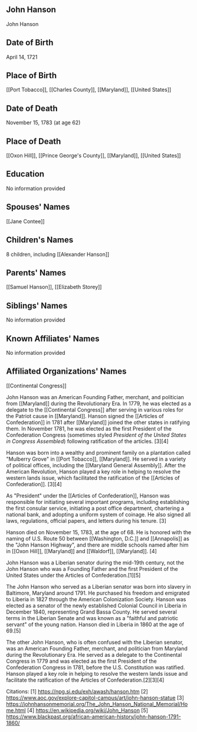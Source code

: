 ## John Hanson
John Hanson

## Date of Birth
April 14, 1721

## Place of Birth
[[Port Tobacco]], [[Charles County]], [[Maryland]], [[United States]]

## Date of Death
November 15, 1783 (at age 62)

## Place of Death
[[Oxon Hill]], [[Prince George's County]], [[Maryland]], [[United States]]

## Education
No information provided

## Spouses' Names
[[Jane Contee]]

## Children's Names
8 children, including [[Alexander Hanson]]

## Parents' Names
[[Samuel Hanson]], [[Elizabeth Storey]]

## Siblings' Names
No information provided

## Known Affiliates' Names
No information provided

## Affiliated Organizations' Names
[[Continental Congress]]

John Hanson was an American Founding Father, merchant, and politician from [[Maryland]] during the Revolutionary Era. In 1779, he was elected as a delegate to the [[Continental Congress]] after serving in various roles for the Patriot cause in [[Maryland]]. Hanson signed the [[Articles of Confederation]] in 1781 after [[Maryland]] joined the other states in ratifying them. In November 1781, he was elected as the first President of the Confederation Congress (sometimes styled *President of the United States in Congress Assembled*) following ratification of the articles. [3][4]

Hanson was born into a wealthy and prominent family on a plantation called "Mulberry Grove" in [[Port Tobacco]], [[Maryland]]. He served in a variety of political offices, including the [[Maryland General Assembly]]. After the American Revolution, Hanson played a key role in helping to resolve the western lands issue, which facilitated the ratification of the [[Articles of Confederation]]. [3][4]

As "President" under the [[Articles of Confederation]], Hanson was responsible for initiating several important programs, including establishing the first consular service, initiating a post office department, chartering a national bank, and adopting a uniform system of coinage. He also signed all laws, regulations, official papers, and letters during his tenure. [3]

Hanson died on November 15, 1783, at the age of 68. He is honored with the naming of U.S. Route 50 between [[Washington, D.C.]] and [[Annapolis]] as the "John Hanson Highway", and there are middle schools named after him in [[Oxon Hill]], [[Maryland]] and [[Waldorf]], [[Maryland]]. [4]

John Hanson was a Liberian senator during the mid-19th century, not the John Hanson who was a Founding Father and the first President of the United States under the Articles of Confederation.[1][5]

The John Hanson who served as a Liberian senator was born into slavery in Baltimore, Maryland around 1791. He purchased his freedom and emigrated to Liberia in 1827 through the American Colonization Society. Hanson was elected as a senator of the newly established Colonial Council in Liberia in December 1840, representing Grand Bassa County. He served several terms in the Liberian Senate and was known as a "faithful and patriotic servant" of the young nation. Hanson died in Liberia in 1860 at the age of 69.[5]

The other John Hanson, who is often confused with the Liberian senator, was an American Founding Father, merchant, and politician from Maryland during the Revolutionary Era. He served as a delegate to the Continental Congress in 1779 and was elected as the first President of the Confederation Congress in 1781, before the U.S. Constitution was ratified. Hanson played a key role in helping to resolve the western lands issue and facilitate the ratification of the Articles of Confederation.[2][3][4]

Citations:
[1] https://npg.si.edu/exh/awash/hanson.htm
[2] https://www.aoc.gov/explore-capitol-campus/art/john-hanson-statue
[3] https://johnhansonmemorial.org/The_John_Hanson_National_Memorial/Home.html
[4] https://en.wikipedia.org/wiki/John_Hanson
[5] https://www.blackpast.org/african-american-history/john-hanson-1791-1860/